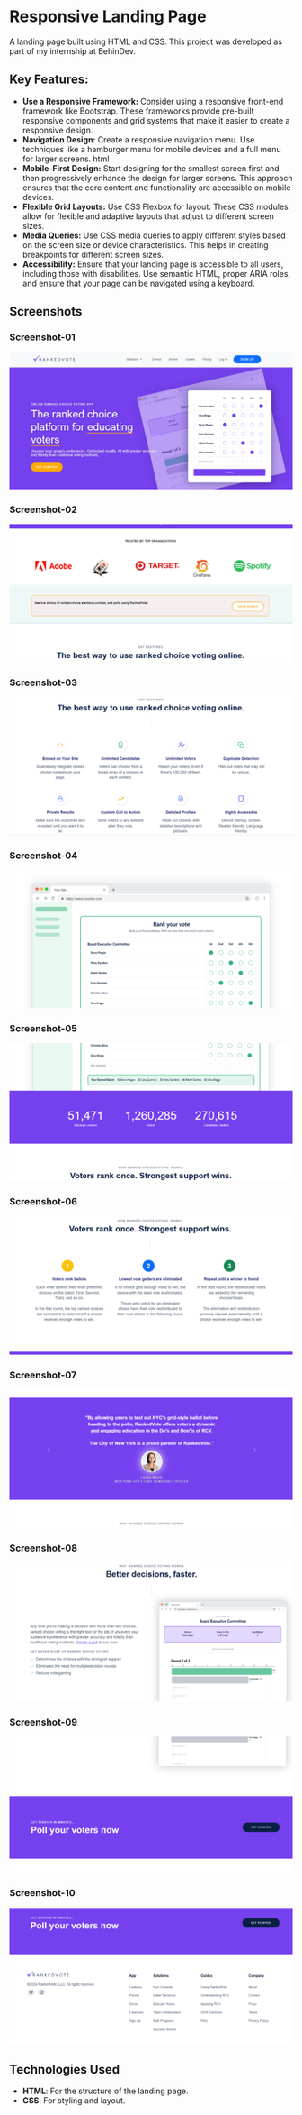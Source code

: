 # Responsive Landing Page

A landing page built using HTML and CSS. This project was developed as part of my internship at BehinDev.

## Key Features:
- **Use a Responsive Framework:**
  Consider using a responsive front-end framework like Bootstrap. These frameworks provide pre-built responsive components and grid systems that make it easier 
  to create a responsive design.
- **Navigation Design:**
  Create a responsive navigation menu. Use techniques like a hamburger menu for mobile devices and a full menu for larger screens.
  html
- **Mobile-First Design:**
  Start designing for the smallest screen first and then progressively enhance the design for larger screens. This approach ensures that the core content and functionality are accessible 
  on 
  mobile devices.
- **Flexible Grid Layouts:**
  Use CSS Flexbox for layout. These CSS modules allow for flexible and adaptive layouts that adjust to different screen sizes.
- **Media Queries:**
  Use CSS media queries to apply different styles based on the screen size or device characteristics. This helps in creating breakpoints for different screen sizes.
- **Accessibility:**
  Ensure that your landing page is accessible to all users, including those with disabilities. Use semantic HTML, proper ARIA roles, and ensure that your page can be navigated using a 
  keyboard.

## Screenshots

### Screenshot-01
![Landing Page Screenshot](Images/screenshort-01.PNG)

### Screenshot-02
![Landing Page Screenshot](Images/screenshort-02.PNG)

### Screenshot-03
![Landing Page Screenshot](Images/screenshort-03.PNG)

### Screenshot-04
![Landing Page Screenshot](Images/screenshort-04.PNG)

### Screenshot-05
![Landing Page Screenshot](Images/screenshort-05.PNG)

### Screenshot-06
![Landing Page Screenshot](Images/screenshort-06.PNG)

### Screenshot-07
![Landing Page Screenshot](Images/screenshort-07.PNG)

### Screenshot-08
![Landing Page Screenshot](Images/screenshort-08.PNG)

### Screenshot-09
![Landing Page Screenshot](Images/screenshort-09.PNG)

### Screenshot-10
![Landing Page Screenshot](Images/screenshort-10.PNG)

## Technologies Used

- **HTML**: For the structure of the landing page.
- **CSS**: For styling and layout.



